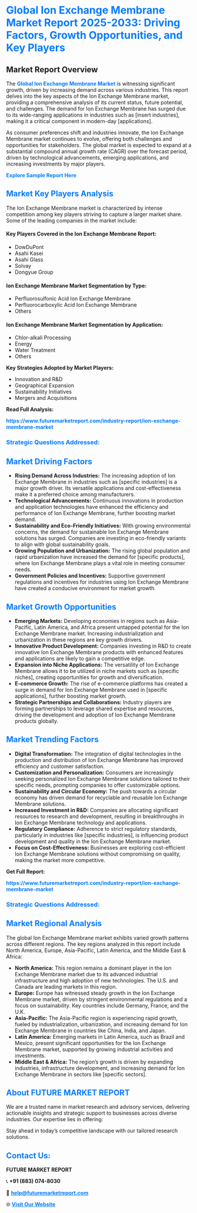 <h1 style="color: #007BFF;">Global Ion Exchange Membrane Market Report 2025-2033: Driving Factors, Growth Opportunities, and Key Players</h1>

<section id="overview">
<h2>Market Report Overview</h2>
<p>The <a href="https://www.futuremarketreport.com/industry-report/ion-exchange-membrane-market" style="color: #007BFF; text-decoration: none;"><strong>Global Ion Exchange Membrane Market</strong></a> is witnessing significant growth, driven by increasing demand across various industries. This report delves into the key aspects of the Ion Exchange Membrane market, providing a comprehensive analysis of its current status, future potential, and challenges. The demand for Ion Exchange Membrane has surged due to its wide-ranging applications in industries such as [insert industries], making it a critical component in modern-day [applications].</p>
<p>As consumer preferences shift and industries innovate, the Ion Exchange Membrane market continues to evolve, offering both challenges and opportunities for stakeholders. The global market is expected to expand at a substantial compound annual growth rate (CAGR) over the forecast period, driven by technological advancements, emerging applications, and increasing investments by major players.</p>
</section>

<section id="overview">
<p><a href="https://www.futuremarketreport.com/request-sample/reportId=58900" style="color: #007BFF; text-decoration: none;"><strong>Explore Sample Report Here</strong></a></p>
</section>

<section id="key-players">
<h2 style="color: #007BFF;">Market Key Players Analysis</h2>
<p>The Ion Exchange Membrane market is characterized by intense competition among key players striving to capture a larger market share. Some of the leading companies in the market include:</p>
<h4>Key Players Covered in the Ion Exchange Membrane Report:</h4>
<ul><li>DowDuPont</li><li>Asahi Kasei</li><li>Asahi Glass</li><li>Solvay</li><li>Dongyue Group</li></ul>
<h4>Ion Exchange Membrane Market Segmentation by Type:</h4>
<ul><li>Perfluorosulfonic Acid Ion Exchange Membrane</li><li>Perfluorocarboxylic Acid Ion Exchange Membrane</li><li>Others</li></ul>

<h4>Ion Exchange Membrane Market Segmentation by Application:</h4>
<ul><li>Chlor-alkali Processing</li><li>Energy</li><li>Water Treatment</li><li>Others</li></ul>
<p><strong>Key Strategies Adopted by Market Players:</strong></p>
<ul>
<li>Innovation and R&D</li>
<li>Geographical Expansion</li>
<li>Sustainability Initiatives</li>
<li>Mergers and Acquisitions</li>
</ul>
</section>

<section>
<p><strong>Read Full Analysis: </strong></p><a href="https://www.futuremarketreport.com/industry-report/ion-exchange-membrane-market" style="color: #007BFF; text-decoration: none;"><strong>https://www.futuremarketreport.com/industry-report/ion-exchange-membrane-market</strong></a>
<h3 style="color: #007BFF;">Strategic Questions Addressed:</h3>
</section>

<section id="driving-factors">
<h2 style="color: #007BFF;">Market Driving Factors</h2>
<ul>
<li><strong>Rising Demand Across Industries:</strong> The increasing adoption of Ion Exchange Membrane in industries such as [specific industries] is a major growth driver. Its versatile applications and cost-effectiveness make it a preferred choice among manufacturers.</li>
<li><strong>Technological Advancements:</strong> Continuous innovations in production and application technologies have enhanced the efficiency and performance of Ion Exchange Membrane, further boosting market demand.</li>
<li><strong>Sustainability and Eco-Friendly Initiatives:</strong> With growing environmental concerns, the demand for sustainable Ion Exchange Membrane solutions has surged. Companies are investing in eco-friendly variants to align with global sustainability goals.</li>
<li><strong>Growing Population and Urbanization:</strong> The rising global population and rapid urbanization have increased the demand for [specific products], where Ion Exchange Membrane plays a vital role in meeting consumer needs.</li>
<li><strong>Government Policies and Incentives:</strong> Supportive government regulations and incentives for industries using Ion Exchange Membrane have created a conducive environment for market growth.</li>
</ul>
</section>

<section id="growth-opportunities">
<h2 style="color: #007BFF;">Market Growth Opportunities</h2>
<ul>
<li><strong>Emerging Markets:</strong> Developing economies in regions such as Asia-Pacific, Latin America, and Africa present untapped potential for the Ion Exchange Membrane market. Increasing industrialization and urbanization in these regions are key growth drivers.</li>
<li><strong>Innovative Product Development:</strong> Companies investing in R&D to create innovative Ion Exchange Membrane products with enhanced features and applications are likely to gain a competitive edge.</li>
<li><strong>Expansion into Niche Applications:</strong> The versatility of Ion Exchange Membrane allows it to be utilized in niche markets such as [specific niches], creating opportunities for growth and diversification.</li>
<li><strong>E-commerce Growth:</strong> The rise of e-commerce platforms has created a surge in demand for Ion Exchange Membrane used in [specific applications], further boosting market growth.</li>
<li><strong>Strategic Partnerships and Collaborations:</strong> Industry players are forming partnerships to leverage shared expertise and resources, driving the development and adoption of Ion Exchange Membrane products globally.</li>
</ul>
</section>

<section id="trending-factors">
<h2 style="color: #007BFF;">Market Trending Factors</h2>
<ul>
<li><strong>Digital Transformation:</strong> The integration of digital technologies in the production and distribution of Ion Exchange Membrane has improved efficiency and customer satisfaction.</li>
<li><strong>Customization and Personalization:</strong> Consumers are increasingly seeking personalized Ion Exchange Membrane solutions tailored to their specific needs, prompting companies to offer customizable options.</li>
<li><strong>Sustainability and Circular Economy:</strong> The push towards a circular economy has driven demand for recyclable and reusable Ion Exchange Membrane solutions.</li>
<li><strong>Increased Investment in R&D:</strong> Companies are allocating significant resources to research and development, resulting in breakthroughs in Ion Exchange Membrane technology and applications.</li>
<li><strong>Regulatory Compliance:</strong> Adherence to strict regulatory standards, particularly in industries like [specific industries], is influencing product development and quality in the Ion Exchange Membrane market.</li>
<li><strong>Focus on Cost-Effectiveness:</strong> Businesses are exploring cost-efficient Ion Exchange Membrane solutions without compromising on quality, making the market more competitive.</li>
</ul>
</section>

<section>
<p><strong>Get Full Report: </strong></p><a href="https://www.futuremarketreport.com/industry-report/ion-exchange-membrane-market" style="color: #007BFF; text-decoration: none;"><strong>https://www.futuremarketreport.com/industry-report/ion-exchange-membrane-market</strong></a>
<h3 style="color: #007BFF;">Strategic Questions Addressed:</h3>
</section>


<section id="regional-analysis">
<h2 style="color: #007BFF;">Market Regional Analysis</h2>
<p>The global Ion Exchange Membrane market exhibits varied growth patterns across different regions. The key regions analyzed in this report include North America, Europe, Asia-Pacific, Latin America, and the Middle East & Africa:</p>
<ul>
<li><strong>North America:</strong> This region remains a dominant player in the Ion Exchange Membrane market due to its advanced industrial infrastructure and high adoption of new technologies. The U.S. and Canada are leading markets in this region.</li>
<li><strong>Europe:</strong> Europe has witnessed steady growth in the Ion Exchange Membrane market, driven by stringent environmental regulations and a focus on sustainability. Key countries include Germany, France, and the U.K.</li>
<li><strong>Asia-Pacific:</strong> The Asia-Pacific region is experiencing rapid growth, fueled by industrialization, urbanization, and increasing demand for Ion Exchange Membrane in countries like China, India, and Japan.</li>
<li><strong>Latin America:</strong> Emerging markets in Latin America, such as Brazil and Mexico, present significant opportunities for the Ion Exchange Membrane market, supported by growing industrial activities and investments.</li>
<li><strong>Middle East & Africa:</strong> The region’s growth is driven by expanding industries, infrastructure development, and increasing demand for Ion Exchange Membrane in sectors like [specific sectors].</li>
</ul>
</section>

<footer>
<h2 style="color: #007BFF;">About FUTURE MARKET REPORT</h2>
<p>We are a trusted name in market research and advisory services, delivering actionable insights and strategic support to businesses across diverse industries. Our expertise lies in offering:</p>

<p>Stay ahead in today’s competitive landscape with our tailored research solutions.</p>

<h2 style="color: #007BFF;">Contact Us:</h2>
<p><strong>FUTURE MARKET REPORT</strong></p>
<p>📞 <strong>+91 (883) 074-8030</strong></p>
<p>📧 <strong><a href="mailto:help@futuremarketreport.com" style="color: #007BFF;">help@futuremarketreport.com</a></strong></p>
<p>🌐 <strong><a href="https://www.futuremarketreport.com/" style="color: #007BFF;">Visit Our Website</a></strong></p>
</footer>